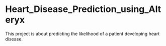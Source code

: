 # Heart_Disease_Prediction_using_Alteryx
This project is about predicting the likelihood of a patient developing heart disease.
